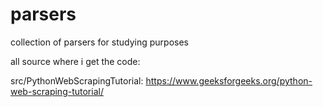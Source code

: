 # parsers
collection of parsers for studying purposes


all source where i get the code:

src/PythonWebScrapingTutorial: https://www.geeksforgeeks.org/python-web-scraping-tutorial/
